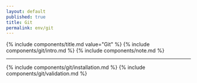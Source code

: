 ```yaml
---
layout: default
published: true
title: Git
permalink: env/git
---
```


{% include components/title.md value="Git" %}
{% include components/git/intro.md %}
{% include components/note.md %}

---

{% include components/git/installation.md %}
{% include components/git/validation.md %}
